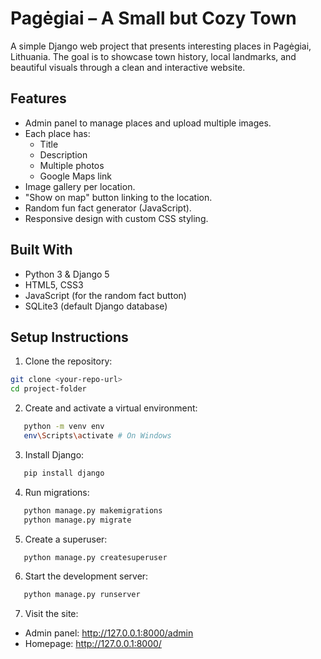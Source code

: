 # Pagėgiai – A Small but Cozy Town

A simple Django web project that presents interesting places in Pagėgiai, Lithuania. The goal is to showcase town history, local landmarks, and beautiful visuals through a clean and interactive website.

## Features

- Admin panel to manage places and upload multiple images.
- Each place has:
  - Title
  - Description
  - Multiple photos
  - Google Maps link
- Image gallery per location.
- "Show on map" button linking to the location.
- Random fun fact generator (JavaScript).
- Responsive design with custom CSS styling.

## Built With

- Python 3 & Django 5
- HTML5, CSS3
- JavaScript (for the random fact button)
- SQLite3 (default Django database)

## Setup Instructions

1. Clone the repository:

```bash
git clone <your-repo-url>
cd project-folder
```

2. Create and activate a virtual environment:

```bash
   python -m venv env
   env\Scripts\activate # On Windows
```

3. Install Django:

```bash
   pip install django
```

4. Run migrations:

```bash
   python manage.py makemigrations
   python manage.py migrate
```

5. Create a superuser:

```bash
   python manage.py createsuperuser
```

6. Start the development server:

```bash
   python manage.py runserver
```

7. Visit the site:

- Admin panel: http://127.0.0.1:8000/admin
- Homepage: http://127.0.0.1:8000/

